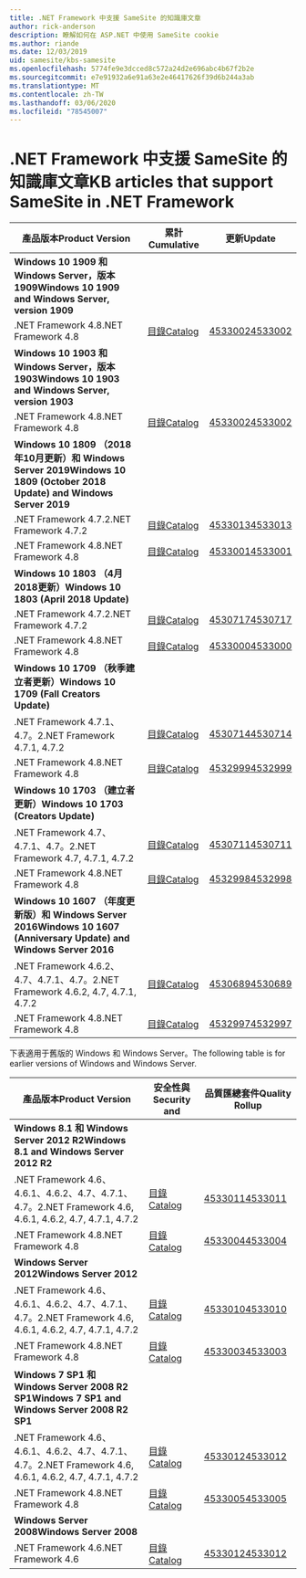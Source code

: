 ```yaml
---
title: .NET Framework 中支援 SameSite 的知識庫文章
author: rick-anderson
description: 瞭解如何在 ASP.NET 中使用 SameSite cookie
ms.author: riande
ms.date: 12/03/2019
uid: samesite/kbs-samesite
ms.openlocfilehash: 5774fe9e3dcced8c572a24d2e696abc4b67f2b2e
ms.sourcegitcommit: e7e91932a6e91a63e2e46417626f39d6b244a3ab
ms.translationtype: MT
ms.contentlocale: zh-TW
ms.lasthandoff: 03/06/2020
ms.locfileid: "78545007"
---
```

# <a name="kb-articles-that-support-samesite-in-net-framework"></a><span data-ttu-id="fd3a5-103">.NET Framework 中支援 SameSite 的知識庫文章</span><span class="sxs-lookup"><span data-stu-id="fd3a5-103">KB articles that support SameSite in .NET Framework</span></span>

| <span data-ttu-id="fd3a5-104">產品版本</span><span class="sxs-lookup"><span data-stu-id="fd3a5-104">Product Version</span></span> | <span data-ttu-id="fd3a5-105">累計</span><span class="sxs-lookup"><span data-stu-id="fd3a5-105">Cumulative</span></span> | <span data-ttu-id="fd3a5-106">更新</span><span class="sxs-lookup"><span data-stu-id="fd3a5-106">Update</span></span> |
| ------------- | ------------- | --- |
| <span data-ttu-id="fd3a5-107">**Windows 10 1909 和 Windows Server，版本1909**</span><span class="sxs-lookup"><span data-stu-id="fd3a5-107">**Windows 10 1909 and Windows Server, version 1909**</span></span> | | |
| <span data-ttu-id="fd3a5-108">.NET Framework 4.8</span><span class="sxs-lookup"><span data-stu-id="fd3a5-108">.NET Framework 4.8</span></span>  | [<span data-ttu-id="fd3a5-109">目錄</span><span class="sxs-lookup"><span data-stu-id="fd3a5-109">Catalog</span></span>](https://www.catalog.update.microsoft.com/Search.aspx?q=4533002)  | [<span data-ttu-id="fd3a5-110">4533002</span><span class="sxs-lookup"><span data-stu-id="fd3a5-110">4533002</span></span>](https://support.microsoft.com/en-us/help/4533002) |
| <span data-ttu-id="fd3a5-111">**Windows 10 1903 和 Windows Server，版本1903**</span><span class="sxs-lookup"><span data-stu-id="fd3a5-111">**Windows 10 1903 and Windows Server, version 1903**</span></span> | | |
| <span data-ttu-id="fd3a5-112">.NET Framework 4.8</span><span class="sxs-lookup"><span data-stu-id="fd3a5-112">.NET Framework 4.8</span></span>  | [<span data-ttu-id="fd3a5-113">目錄</span><span class="sxs-lookup"><span data-stu-id="fd3a5-113">Catalog</span></span>](https://www.catalog.update.microsoft.com/Search.aspx?q=4533002)  | [<span data-ttu-id="fd3a5-114">4533002</span><span class="sxs-lookup"><span data-stu-id="fd3a5-114">4533002</span></span>](https://support.microsoft.com/en-us/help/4533002) |
| <span data-ttu-id="fd3a5-115">**Windows 10 1809 （2018年10月更新）和 Windows Server 2019**</span><span class="sxs-lookup"><span data-stu-id="fd3a5-115">**Windows 10 1809 (October 2018 Update) and Windows Server 2019**</span></span> | |
| <span data-ttu-id="fd3a5-116">.NET Framework 4.7.2</span><span class="sxs-lookup"><span data-stu-id="fd3a5-116">.NET Framework 4.7.2</span></span>  | [<span data-ttu-id="fd3a5-117">目錄</span><span class="sxs-lookup"><span data-stu-id="fd3a5-117">Catalog</span></span>](https://www.catalog.update.microsoft.com/Search.aspx?q=4533013)  | [<span data-ttu-id="fd3a5-118">4533013</span><span class="sxs-lookup"><span data-stu-id="fd3a5-118">4533013</span></span>](https://support.microsoft.com/en-us/help/4533013) |
| <span data-ttu-id="fd3a5-119">.NET Framework 4.8</span><span class="sxs-lookup"><span data-stu-id="fd3a5-119">.NET Framework 4.8</span></span>  | [<span data-ttu-id="fd3a5-120">目錄</span><span class="sxs-lookup"><span data-stu-id="fd3a5-120">Catalog</span></span>](https://www.catalog.update.microsoft.com/Search.aspx?q=4533001)  | [<span data-ttu-id="fd3a5-121">4533001</span><span class="sxs-lookup"><span data-stu-id="fd3a5-121">4533001</span></span>](https://support.microsoft.com/en-us/help/4533001) |
| <span data-ttu-id="fd3a5-122">**Windows 10 1803 （4月2018更新）**</span><span class="sxs-lookup"><span data-stu-id="fd3a5-122">**Windows 10 1803 (April 2018 Update)**</span></span> | |
| <span data-ttu-id="fd3a5-123">.NET Framework 4.7.2</span><span class="sxs-lookup"><span data-stu-id="fd3a5-123">.NET Framework 4.7.2</span></span>  | [<span data-ttu-id="fd3a5-124">目錄</span><span class="sxs-lookup"><span data-stu-id="fd3a5-124">Catalog</span></span>](https://www.catalog.update.microsoft.com/Search.aspx?q=4530717)  | [<span data-ttu-id="fd3a5-125">4530717</span><span class="sxs-lookup"><span data-stu-id="fd3a5-125">4530717</span></span>](https://support.microsoft.com/en-us/help/4530717) |
| <span data-ttu-id="fd3a5-126">.NET Framework 4.8</span><span class="sxs-lookup"><span data-stu-id="fd3a5-126">.NET Framework 4.8</span></span>  | [<span data-ttu-id="fd3a5-127">目錄</span><span class="sxs-lookup"><span data-stu-id="fd3a5-127">Catalog</span></span>](https://www.catalog.update.microsoft.com/Search.aspx?q=4533000)  | [<span data-ttu-id="fd3a5-128">4533000</span><span class="sxs-lookup"><span data-stu-id="fd3a5-128">4533000</span></span>](https://support.microsoft.com/en-us/help/4533000) |
| <span data-ttu-id="fd3a5-129">**Windows 10 1709 （秋季建立者更新）**</span><span class="sxs-lookup"><span data-stu-id="fd3a5-129">**Windows 10 1709 (Fall Creators Update)**</span></span> | |
| <span data-ttu-id="fd3a5-130">.NET Framework 4.7.1、4.7。2</span><span class="sxs-lookup"><span data-stu-id="fd3a5-130">.NET Framework 4.7.1, 4.7.2</span></span>  | [<span data-ttu-id="fd3a5-131">目錄</span><span class="sxs-lookup"><span data-stu-id="fd3a5-131">Catalog</span></span>](https://www.catalog.update.microsoft.com/Search.aspx?q=4530714)  | [<span data-ttu-id="fd3a5-132">4530714</span><span class="sxs-lookup"><span data-stu-id="fd3a5-132">4530714</span></span>](https://support.microsoft.com/en-us/help/4530714) |
| <span data-ttu-id="fd3a5-133">.NET Framework 4.8</span><span class="sxs-lookup"><span data-stu-id="fd3a5-133">.NET Framework 4.8</span></span>  | [<span data-ttu-id="fd3a5-134">目錄</span><span class="sxs-lookup"><span data-stu-id="fd3a5-134">Catalog</span></span>](https://www.catalog.update.microsoft.com/Search.aspx?q=4532999)  | [<span data-ttu-id="fd3a5-135">4532999</span><span class="sxs-lookup"><span data-stu-id="fd3a5-135">4532999</span></span>](https://support.microsoft.com/en-us/help/4532999) |
| <span data-ttu-id="fd3a5-136">**Windows 10 1703 （建立者更新）**</span><span class="sxs-lookup"><span data-stu-id="fd3a5-136">**Windows 10 1703 (Creators Update)**</span></span> | |
| <span data-ttu-id="fd3a5-137">.NET Framework 4.7、4.7.1、4.7。2</span><span class="sxs-lookup"><span data-stu-id="fd3a5-137">.NET Framework 4.7, 4.7.1, 4.7.2</span></span>  | [<span data-ttu-id="fd3a5-138">目錄</span><span class="sxs-lookup"><span data-stu-id="fd3a5-138">Catalog</span></span>](https://www.catalog.update.microsoft.com/Search.aspx?q=4530711)  | [<span data-ttu-id="fd3a5-139">4530711</span><span class="sxs-lookup"><span data-stu-id="fd3a5-139">4530711</span></span>](https://support.microsoft.com/en-us/help/4530711) |
| <span data-ttu-id="fd3a5-140">.NET Framework 4.8</span><span class="sxs-lookup"><span data-stu-id="fd3a5-140">.NET Framework 4.8</span></span>  | [<span data-ttu-id="fd3a5-141">目錄</span><span class="sxs-lookup"><span data-stu-id="fd3a5-141">Catalog</span></span>](https://www.catalog.update.microsoft.com/Search.aspx?q=4532998)  | [<span data-ttu-id="fd3a5-142">4532998</span><span class="sxs-lookup"><span data-stu-id="fd3a5-142">4532998</span></span>](https://support.microsoft.com/en-us/help/4532998) |
| <span data-ttu-id="fd3a5-143">**Windows 10 1607 （年度更新版）和 Windows Server 2016**</span><span class="sxs-lookup"><span data-stu-id="fd3a5-143">**Windows 10 1607 (Anniversary Update) and Windows Server 2016**</span></span> | |
| <span data-ttu-id="fd3a5-144">.NET Framework 4.6.2、4.7、4.7.1、4.7。2</span><span class="sxs-lookup"><span data-stu-id="fd3a5-144">.NET Framework 4.6.2, 4.7, 4.7.1, 4.7.2</span></span> | [<span data-ttu-id="fd3a5-145">目錄</span><span class="sxs-lookup"><span data-stu-id="fd3a5-145">Catalog</span></span>](https://www.catalog.update.microsoft.com/Search.aspx?q=4530689)  | [<span data-ttu-id="fd3a5-146">4530689</span><span class="sxs-lookup"><span data-stu-id="fd3a5-146">4530689</span></span>](https://support.microsoft.com/en-us/help/4530689) |
| <span data-ttu-id="fd3a5-147">.NET Framework 4.8</span><span class="sxs-lookup"><span data-stu-id="fd3a5-147">.NET Framework 4.8</span></span>  | [<span data-ttu-id="fd3a5-148">目錄</span><span class="sxs-lookup"><span data-stu-id="fd3a5-148">Catalog</span></span>](https://www.catalog.update.microsoft.com/Search.aspx?q=4532997)  | [<span data-ttu-id="fd3a5-149">4532997</span><span class="sxs-lookup"><span data-stu-id="fd3a5-149">4532997</span></span>](https://support.microsoft.com/en-us/help/4532997) |

<span data-ttu-id="fd3a5-150">下表適用于舊版的 Windows 和 Windows Server。</span><span class="sxs-lookup"><span data-stu-id="fd3a5-150">The following table is for earlier versions of Windows and Windows Server.</span></span>

| <span data-ttu-id="fd3a5-151">產品版本</span><span class="sxs-lookup"><span data-stu-id="fd3a5-151">Product Version</span></span> | <span data-ttu-id="fd3a5-152">安全性與</span><span class="sxs-lookup"><span data-stu-id="fd3a5-152">Security and</span></span> | <span data-ttu-id="fd3a5-153">品質匯總套件</span><span class="sxs-lookup"><span data-stu-id="fd3a5-153">Quality Rollup</span></span> |
| ------------- | ------------- | --- |
| <span data-ttu-id="fd3a5-154">**Windows 8.1 和 Windows Server 2012 R2**</span><span class="sxs-lookup"><span data-stu-id="fd3a5-154">**Windows 8.1 and Windows Server 2012 R2**</span></span> | |
| <span data-ttu-id="fd3a5-155">.NET Framework 4.6、4.6.1、4.6.2、4.7、4.7.1、4.7。2</span><span class="sxs-lookup"><span data-stu-id="fd3a5-155">.NET Framework 4.6, 4.6.1, 4.6.2, 4.7, 4.7.1, 4.7.2</span></span> | [<span data-ttu-id="fd3a5-156">目錄</span><span class="sxs-lookup"><span data-stu-id="fd3a5-156">Catalog</span></span>](https://www.catalog.update.microsoft.com/Search.aspx?q=4533011)  | [<span data-ttu-id="fd3a5-157">4533011</span><span class="sxs-lookup"><span data-stu-id="fd3a5-157">4533011</span></span>](https://support.microsoft.com/en-us/help/4533011) |
| <span data-ttu-id="fd3a5-158">.NET Framework 4.8</span><span class="sxs-lookup"><span data-stu-id="fd3a5-158">.NET Framework 4.8</span></span>  | [<span data-ttu-id="fd3a5-159">目錄</span><span class="sxs-lookup"><span data-stu-id="fd3a5-159">Catalog</span></span>](https://www.catalog.update.microsoft.com/Search.aspx?q=4533004)  | [<span data-ttu-id="fd3a5-160">4533004</span><span class="sxs-lookup"><span data-stu-id="fd3a5-160">4533004</span></span>](https://support.microsoft.com/en-us/help/4533004) |
| <span data-ttu-id="fd3a5-161">**Windows Server 2012**</span><span class="sxs-lookup"><span data-stu-id="fd3a5-161">**Windows Server 2012**</span></span> | |
| <span data-ttu-id="fd3a5-162">.NET Framework 4.6、4.6.1、4.6.2、4.7、4.7.1、4.7。2</span><span class="sxs-lookup"><span data-stu-id="fd3a5-162">.NET Framework 4.6, 4.6.1, 4.6.2, 4.7, 4.7.1, 4.7.2</span></span> | [<span data-ttu-id="fd3a5-163">目錄</span><span class="sxs-lookup"><span data-stu-id="fd3a5-163">Catalog</span></span>](https://www.catalog.update.microsoft.com/Search.aspx?q=4533010)  | [<span data-ttu-id="fd3a5-164">4533010</span><span class="sxs-lookup"><span data-stu-id="fd3a5-164">4533010</span></span>](https://support.microsoft.com/en-us/help/4533010) |
| <span data-ttu-id="fd3a5-165">.NET Framework 4.8</span><span class="sxs-lookup"><span data-stu-id="fd3a5-165">.NET Framework 4.8</span></span>  | [<span data-ttu-id="fd3a5-166">目錄</span><span class="sxs-lookup"><span data-stu-id="fd3a5-166">Catalog</span></span>](https://www.catalog.update.microsoft.com/Search.aspx?q=4533003)  | [<span data-ttu-id="fd3a5-167">4533003</span><span class="sxs-lookup"><span data-stu-id="fd3a5-167">4533003</span></span>](https://support.microsoft.com/en-us/help/4533003) |
| <span data-ttu-id="fd3a5-168">**Windows 7 SP1 和 Windows Server 2008 R2 SP1**</span><span class="sxs-lookup"><span data-stu-id="fd3a5-168">**Windows 7 SP1 and Windows Server 2008 R2 SP1**</span></span> | |
| <span data-ttu-id="fd3a5-169">.NET Framework 4.6、4.6.1、4.6.2、4.7、4.7.1、4.7。2</span><span class="sxs-lookup"><span data-stu-id="fd3a5-169">.NET Framework 4.6, 4.6.1, 4.6.2, 4.7, 4.7.1, 4.7.2</span></span> | [<span data-ttu-id="fd3a5-170">目錄</span><span class="sxs-lookup"><span data-stu-id="fd3a5-170">Catalog</span></span>](https://www.catalog.update.microsoft.com/Search.aspx?q=4533012)  | [<span data-ttu-id="fd3a5-171">4533012</span><span class="sxs-lookup"><span data-stu-id="fd3a5-171">4533012</span></span>](https://support.microsoft.com/en-us/help/4533012) |
| <span data-ttu-id="fd3a5-172">.NET Framework 4.8</span><span class="sxs-lookup"><span data-stu-id="fd3a5-172">.NET Framework 4.8</span></span>  | [<span data-ttu-id="fd3a5-173">目錄</span><span class="sxs-lookup"><span data-stu-id="fd3a5-173">Catalog</span></span>](https://www.catalog.update.microsoft.com/Search.aspx?q=4533005)  | [<span data-ttu-id="fd3a5-174">4533005</span><span class="sxs-lookup"><span data-stu-id="fd3a5-174">4533005</span></span>](https://support.microsoft.com/en-us/help/4533005) |
| <span data-ttu-id="fd3a5-175">**Windows Server 2008**</span><span class="sxs-lookup"><span data-stu-id="fd3a5-175">**Windows Server 2008**</span></span> | |
| <span data-ttu-id="fd3a5-176">.NET Framework 4.6</span><span class="sxs-lookup"><span data-stu-id="fd3a5-176">.NET Framework 4.6</span></span>  | [<span data-ttu-id="fd3a5-177">目錄</span><span class="sxs-lookup"><span data-stu-id="fd3a5-177">Catalog</span></span>](https://www.catalog.update.microsoft.com/Search.aspx?q=4533012)  | [<span data-ttu-id="fd3a5-178">4533012</span><span class="sxs-lookup"><span data-stu-id="fd3a5-178">4533012</span></span>](https://support.microsoft.com/en-us/help/4533012) |